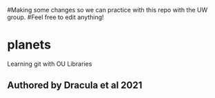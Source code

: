 #Making some changes so we can practice with this repo with the UW group.
#Feel free to edit anything!

# planets
Learning git with OU Libraries
## Authored by Dracula et al 2021
